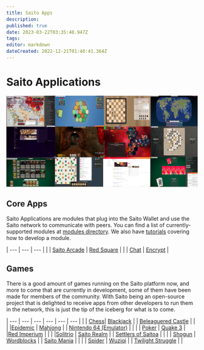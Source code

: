 ```yaml
---
title: Saito Apps
description: 
published: true
date: 2023-03-22T03:35:40.947Z
tags: 
editor: markdown
dateCreated: 2022-12-21T01:40:41.364Z
---
```


# Saito Applications

![](/apps.png)

## Core Apps

Saito Applications are modules that plug into the Saito Wallet and use the Saito network to communicate with peers. You can find a list of currently-supported modules at [modules directory](https://github.com/SaitoTech/saito-lite-rust/tree/master/mods). We also have [tutorials](/tech/tutorials) covering how to develop a module.


| --- | --- | --- |
|     | [Saito Arcade](/tech/applications/arcade) | [Red Square](/tech/applications/RedSquare) |
|     | [Chat](/tech/applications/chat) | [Encrypt](/tech/applications/encrypt) |

## Games

There is a good amount of games running on the Saito platform now, and more to come that are currently in development, some of them have been made for members of the community. With Saito being an open-source project that is delighted to receive apps from other developers to run them in the network, this is just the tip of the iceberg for what is to come.


| --- | --- | --- | --- | --- | --- |
|     | [Chess](/tech/applications/chess)| [Blackjack](/tech/applications/Blackjack)  |     | [Beleaguered Castle](/tech/applications/BeleagueredCastle)   |     |
|     |[Epidemic](/tech/applications/epidemic)  | [Mahjong](/tech/applications/Mahjong)  |     | [Nintendo 64 (Emulator)](/tech/applications/n64)   |     |
|     | [Poker](/tech/applications/poker) | [Quake 3](/tech/applications/quake3)  |     |[Red Imperium](/tech/applications/redImperium)  |     |
|     |[Solitrio](/tech/applications/solitrio)  | [Saito Realm](/tech/applications/realm)  |     | [Settlers of Saitoa](/tech/applications/settlers) |     |
|     | [Shogun](/tech/applications/Shogun) | [Wordblocks](/tech/applications/wordblocks)  |    | [Saito Mania](/tech/applications/SaitoMania) |     |
|     | [Spider](/tech/applications/spider)  | [Wuziqi](/tech/applications/wuziqi) |     |  [Twilight Struggle](/tech/applications/twilightStruggle)   |     |


<style>
  .v-main .contents table tr td { border-bottom: 0px; }
</style>